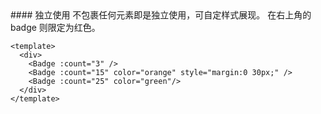<cn>
#### 独立使用
不包裹任何元素即是独立使用，可自定样式展现。
在右上角的 badge 则限定为红色。
</cn>

```tpl
<template>
  <div>
    <Badge :count="3" />
    <Badge :count="15" color="orange" style="margin:0 30px;" />
    <Badge :count="25" color="green"/>
  </div>
</template>
```